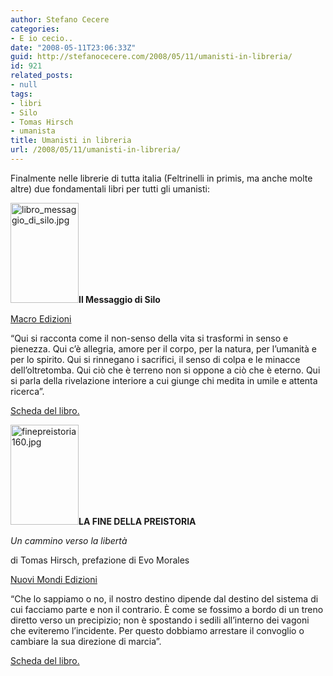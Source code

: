 ```yaml
---
author: Stefano Cecere
categories:
- E io cecio..
date: "2008-05-11T23:06:33Z"
guid: http://stefanocecere.com/2008/05/11/umanisti-in-libreria/
id: 921
related_posts:
- null
tags:
- libri
- Silo
- Tomas Hirsch
- umanista
title: Umanisti in libreria
url: /2008/05/11/umanisti-in-libreria/
---
```


Finalmente nelle librerie di tutta italia (Feltrinelli in primis, ma anche molte altre) due fondamentali libri per tutti gli umanisti:

[<img class="alignleft" src="http://stefanocecere.com/wp-content/uploads/sites/3/2008/05/libro_messaggio_di_silo.jpg" alt="libro_messaggio_di_silo.jpg" width="109" height="160" />](http://macroedizioni.it/libro.php?id_libro=1355)**Il Messaggio di Silo**
  
[Macro Edizioni](http://www.macroedizioni.it/)

&#8220;Qui si racconta come il non-senso della vita si trasformi in senso e pienezza. Qui c’è allegria, amore per il corpo, per la natura, per l&#8217;umanità e per lo spirito. Qui si rinnegano i sacrifici, il senso di colpa e le minacce dell&#8217;oltretomba. Qui ciò che è terreno non si oppone a ciò che è eterno. Qui si parla della rivelazione interiore a cui giunge chi medita in umile e attenta ricerca&#8221;.

[Scheda del libro.](http://macroedizioni.it/libro.php?id_libro=1355)

[<img class="alignleft" src="http://stefanocecere.com/wp-content/uploads/sites/3/2008/05/finepreistoria160.jpg" alt="finepreistoria160.jpg" width="109" height="160" />](http://www.nuovimondi.info/modules.php?op=modload&name=News&file=article&sid=2251)**LA FINE DELLA PREISTORIA**
  
_Un cammino verso la libertà_
  
di Tomas Hirsch, prefazione di Evo Morales
  
[Nuovi Mondi Edizioni](http://www.nuovimondi.info/)

“Che lo sappiamo o no, il nostro destino dipende dal destino del sistema di cui facciamo parte e non il contrario. È come se fossimo a bordo di un treno diretto verso un precipizio; non è spostando i sedili all’interno dei vagoni che eviteremo l’incidente. Per questo dobbiamo arrestare il convoglio o cambiare la sua direzione di marcia”.

[Scheda del libro.](http://www.nuovimondi.info/modules.php?op=modload&name=News&file=article&sid=2251)
